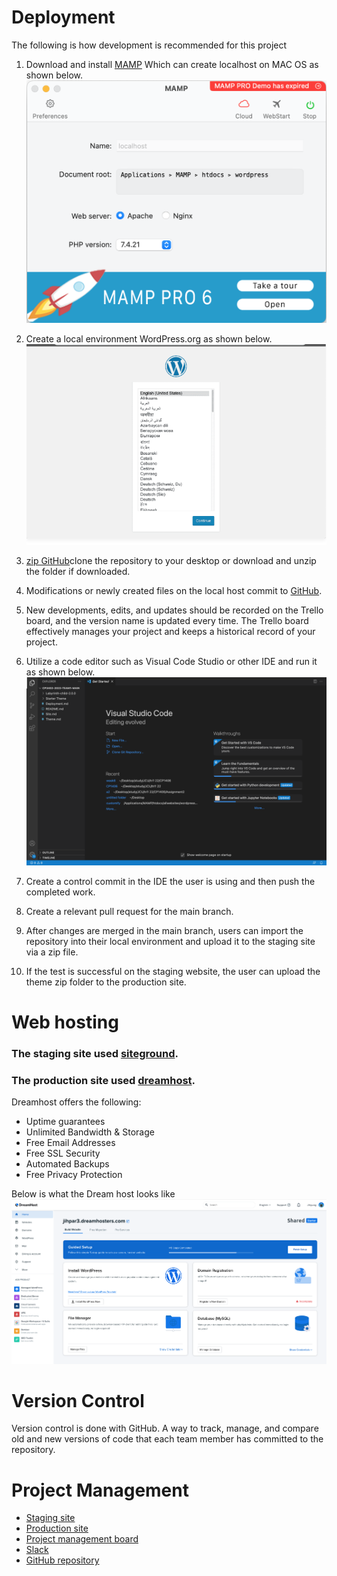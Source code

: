 # Deployment

The following is how development is recommended for this project

1. Download and install [MAMP](https://www.mamp.info/en/mac/) Which can create localhost on MAC OS as shown below.
![MAMP](./image/mamp.png)

2. Create a local environment WordPress.org as shown below.
![WordPress](./image/wordpress_setup.png)



3. [zip GitHub](cp3402-2022-team1)clone the repository to your desktop or download and unzip the folder if downloaded.
5. Modifications or newly created files on the local host commit to [GitHub](Labyrinth-child-2.0.0/Labyrinth-child/).
6. New developments, edits, and updates should be recorded on the Trello board, and the version name is updated every time. The Trello board effectively manages your project and keeps a historical record of your project.
7. Utilize a code editor such as Visual Code Studio or other IDE and run it as shown below.
![visualcode](./image/visualcode.png)

8. Create a control commit in the IDE the user is using and then push the completed work.
9. Create a relevant pull request for the main branch.
10. After changes are merged in the main branch, users can import the repository into their local environment and upload it to the staging site via a zip file.
11. If the test is successful on the staging website, the user can upload the theme zip folder to the production site.


# Web hosting 

### The staging site used [siteground](http://ruchip.sgedu.site/).
### The production site used [dreamhost](https://jihpar3.dreamhosters.com/).

Dreamhost offers the following:

- Uptime guarantees
- Unlimited Bandwidth & Storage
- Free Email Addresses
- Free SSL Security
- Automated Backups
- Free Privacy Protection

Below is what the Dream host looks like
![dreamhost](./image/dreamhost.png)

# Version Control

Version control is done with GitHub. A way to track, manage, and compare old and new versions of code that each team member has committed to the repository.

# Project Management

- [Staging site](http://ruchip.sgedu.site/)
- [Production site](https://jihpar3.dreamhosters.com/)
- [Project management board](https://trello.com/b/NDg5kUFU/cms-team)
- [Slack](https://app.slack.com/client/T1HPNSNKT/C03LW1D2HM2)
- [GitHub repository](/cp3402-2022-team1)

